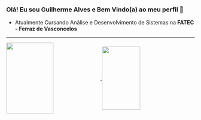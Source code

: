 ### Olá! Eu sou Guilherme Alves e Bem Vindo(a) ao meu perfil 👋

- Atualmente Cursando Análise e Desenvolvimento de Sistemas na **FATEC - Ferraz de Vasconcelos**

<hr>
 <div>
   <a href="https://github.com/CampsGui">
   <img height="190em" width="50%" align="center" src="https://github-readme-stats.vercel.app/api?username=CampsGui&show_icons=true&theme=great-gatsby&include_all_commits=true&count_private=true"/>
   <img height="170em" align="center" width="45%" src="https://github-readme-stats.vercel.app/api/top-langs/?username=CampsGui&show_icons=true&layout=compact&theme=great-gatsby"/>
</div>
<br>
